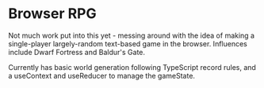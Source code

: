 # Browser RPG

Not much work put into this yet - messing around with the idea of making a single-player largely-random text-based game in the browser. Influences include Dwarf Fortress and Baldur's Gate.

Currently has basic world generation following TypeScript record rules, and a useContext and useReducer to manage the gameState.
